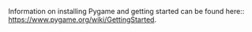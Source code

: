 Information on installing Pygame and getting started can be found here:: https://www.pygame.org/wiki/GettingStarted.
